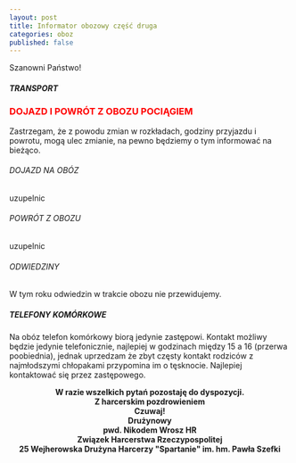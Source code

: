 ```yaml
---
layout: post
title: Informator obozowy część druga
categories: oboz
published: false
---
```


Szanowni Państwo!

##### TRANSPORT
<h3>
<div style="color:red">
<strong>
DOJAZD I POWRÓT Z OBOZU POCIĄGIEM 
</strong> 
<br>
</div>
</h3>

Zastrzegam, że z powodu zmian w rozkładach, godziny przyjazdu i powrotu, mogą ulec zmianie, na pewno będziemy o tym informować na bieżąco.

###### DOJAZD NA OBÓZ
uzupelnic
###### POWRÓT Z OBOZU
uzupelnic
###### ODWIEDZINY
W tym roku odwiedzin w trakcie obozu nie przewidujemy.

##### TELEFONY KOMÓRKOWE
Na obóz telefon komórkowy biorą jedynie zastępowi. Kontakt możliwy będzie jedynie telefonicznie, najlepiej w godzinach między 15 a 16 (przerwa poobiednia), jednak uprzedzam że zbyt częsty kontakt rodziców z najmłodszymi chłopakami przypomina im o tęsknocie. Najlepiej kontaktować się przez zastępowego.

<center> <strong>
W razie wszelkich pytań pozostaję do dyspozycji. <br>
Z harcerskim pozdrowieniem <br>
Czuwaj! <br>
Drużynowy <br>
pwd. Nikodem Wrosz HR <br>
Związek Harcerstwa Rzeczypospolitej <br>
25 Wejherowska Drużyna Harcerzy "Spartanie" im. hm. Pawła Szefki

